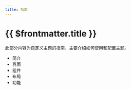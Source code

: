 ```yaml
---
title: 指南
---
```


# {{ $frontmatter.title }}


此部分内容为自定义主题的指南，主要介绍如何使用和配置主题。

- 简介
- 界面
- 组件
- 布局
- 功能
